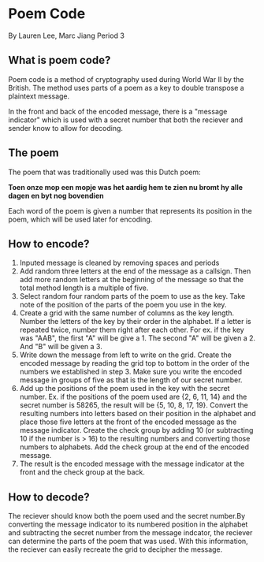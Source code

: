 # Poem Code
By Lauren Lee, Marc Jiang
Period 3

## What is poem code?
Poem code is a method of cryptography used during World War II by the British. The method uses parts of a poem as a key to double transpose a plaintext message. 

In the front and back of the encoded message, there is a "message indicator" which is used with a secret number that both the reciever and sender know to allow for decoding. 

## The poem
The poem that was traditionally used was this Dutch poem:

**Toen onze mop een mopje was het aardig hem te zien nu bromt hy alle dagen en byt nog bovendien**

Each word of the poem is given a number that represents its position in the poem, which will be used later for encoding. 

## How to encode?
1. Inputed message is cleaned by removing spaces and periods
2. Add random three letters at the end of the message as a callsign. Then add more random letters at the beginning of the message so that the total method length is a multiple of five. 
3. Select random four random parts of the poem to use as the key. Take note of the position of the parts of the poem you use in the key. 
4. Create a grid with the same number of columns as the key length. Number the letters of the key by their order in the alphabet. If a letter is repeated twice, number them right after each other. For ex. if the key was "AAB", the first "A" will be give a 1. The second "A" will be given a 2. And "B" will be given a 3.
5. Write down the message from left to write on the grid. Create the encoded message by reading the grid top to bottom in the order of the numbers we established in step 3. Make sure you write the encoded message in groups of five as that is the length of our secret number. 
6. Add up the positions of the poem used in the key with the secret number. Ex. if the positions of the poem used are {2, 6, 11, 14} and the secret number is 58265, the result will be {5, 10, 8, 17, 19}. Convert the resulting numbers into letters based on their position in the alphabet and place those five letters at the front of the encoded message as the message indicator. Create the check group by adding 10 (or subtracting 10 if the number is > 16) to the resulting numbers and converting those numbers to alphabets. Add the check group at the end of the encoded message. 
7. The result is the encoded message with the message indicator at the front and the check group at the back. 

## How to decode?
The reciever should know both the poem used and the secret number.By converting the message indicator to its numbered position in the alphabet and subtracting the secret number from the message indcator, the reciever can determine the parts of the poem that was used. With this information, the reciever can easily recreate the grid to decipher the message. 

